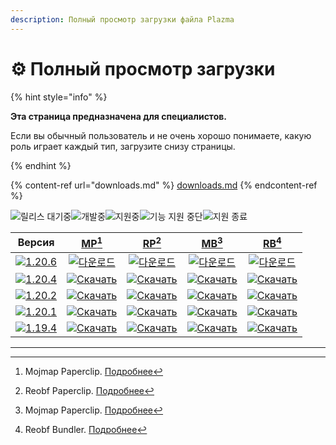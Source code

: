 ```yaml
---
description: Полный просмотр загрузки файла Plazma
---
```


# ⚙️ Полный просмотр загрузки

{% hint style="info" %}

**Эта страница предназначена для специалистов.**

Если вы обычный пользователь и не очень хорошо понимаете, какую роль играет каждый тип,
загрузите снизу страницы.

{% endhint %}

{% content-ref url="downloads.md" %}
[downloads.md](downloads.md)
{% endcontent-ref %}

[wtr]: https://badge.plazmamc.org/0/Ожидание%20релиза

![릴리스 대기중][wtr]![개발중](https://badge.plazmamc.org/1/개발중)![지원중](https://badge.plazmamc.org/2/지원중)![기능 지원 중단](https://badge.plazmamc.org/6/기능%20지원%20중단)![지원 종료](https://badge.plazmamc.org/4/지원%20종료)

|                                       Версия                                      |                             [MP](#user-content-fn-1)[^1]                             |                             [RP](#user-content-fn-2)[^2]                             |                             [MB](#user-content-fn-3)[^3]                             |                             [RB](#user-content-fn-4)[^4]                             |
| :-------------------------------------------------------------------------------: | :----------------------------------------------------------------------------------: | :----------------------------------------------------------------------------------: | :----------------------------------------------------------------------------------: | :----------------------------------------------------------------------------------: |
| [![1.20.6](https://badge.plazmamc.org/1/1.20.6)](https://git.plazmamc.org/1.20.6) |    [![다운로드](https://badge.plazmamc.org/1/다운로드)](https://dl.plazmamc.org/1.20.6/0)    |    [![다운로드](https://badge.plazmamc.org/1/다운로드)](https://dl.plazmamc.org/1.20.6/1)    |    [![다운로드](https://badge.plazmamc.org/1/다운로드)](https://dl.plazmamc.org/1.20.6/2)    |    [![다운로드](https://badge.plazmamc.org/1/다운로드)](https://dl.plazmamc.org/1.20.6/3)    |
| [![1.20.4](https://badge.plazmamc.org/2/1.20.4)](https://git.plazmamc.org/1.20.4) | [![Скачать](https://badge.plazmamc.org/1/Скачать)](https://dl.plazmamc.org/1.20.4/0) | [![Скачать](https://badge.plazmamc.org/1/Скачать)](https://dl.plazmamc.org/1.20.4/1) | [![Скачать](https://badge.plazmamc.org/1/Скачать)](https://dl.plazmamc.org/1.20.4/2) | [![Скачать](https://badge.plazmamc.org/1/Скачать)](https://dl.plazmamc.org/1.20.4/3) |
| [![1.20.2](https://badge.plazmamc.org/6/1.20.2)](https://git.plazmamc.org/1.20.2) | [![Скачать](https://badge.plazmamc.org/1/Скачать)](https://dl.plazmamc.org/1.20.2/0) | [![Скачать](https://badge.plazmamc.org/1/Скачать)](https://dl.plazmamc.org/1.20.2/1) | [![Скачать](https://badge.plazmamc.org/1/Скачать)](https://dl.plazmamc.org/1.20.2/2) | [![Скачать](https://badge.plazmamc.org/1/Скачать)](https://dl.plazmamc.org/1.20.2/3) |
| [![1.20.1](https://badge.plazmamc.org/4/1.20.1)](https://git.plazmamc.org/1.20.1) | [![Скачать](https://badge.plazmamc.org/1/Скачать)](https://dl.plazmamc.org/1.20.1/0) | [![Скачать](https://badge.plazmamc.org/1/Скачать)](https://dl.plazmamc.org/1.20.1/1) | [![Скачать](https://badge.plazmamc.org/1/Скачать)](https://dl.plazmamc.org/1.20.1/2) | [![Скачать](https://badge.plazmamc.org/1/Скачать)](https://dl.plazmamc.org/1.20.1/3) |
| [![1.19.4](https://badge.plazmamc.org/4/1.19.4)](https://git.plazmamc.org/1.19.4) | [![Скачать](https://badge.plazmamc.org/1/Скачать)](https://dl.plazmamc.org/1.19.4/0) | [![Скачать](https://badge.plazmamc.org/1/Скачать)](https://dl.plazmamc.org/1.19.4/1) | [![Скачать](https://badge.plazmamc.org/1/Скачать)](https://dl.plazmamc.org/1.19.4/2) | [![Скачать](https://badge.plazmamc.org/1/Скачать)](https://dl.plazmamc.org/1.19.4/3) |

***

[^1]: Mojmap Paperclip. [Подробнее](../administration/getting-started#id-2)

[^2]: Reobf Paperclip. [Подробнее](../administration/getting-started#id-2)

[^3]: Mojmap Paperclip. [Подробнее](../administration/getting-started#id-2)

[^4]: Reobf Bundler. [Подробнее](../administration/getting-started#id-2)
